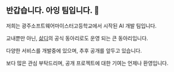 ## 반갑습니다. 아잉 팀입니다. 👋

저희는 광주소프트웨어마이스터고등학교에서 시작된 AI 개발 팀입니다.

교내뿐만 아닌, [삶디](https://samdi.or.kr/)의 공식 동아리로도 운영 되는 큰 동아리입니다.

다양한 서비스를 개발중에 있으며, 추후 공개를 앞두고 있습니다.

보다 많은 관심 부탁드리며, 공개 프로젝트에 대한 기여는 언제나 환영입니다.
